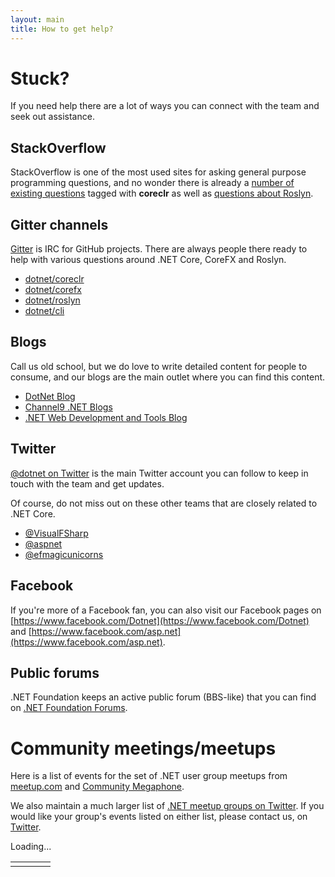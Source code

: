 ```yaml
---
layout: main
title: How to get help?
---
```


# Stuck?
If you need help there are a lot of ways you can connect with the team and seek out assistance.

## StackOverflow
StackOverflow is one of the most used sites for asking general purpose programming questions, and no wonder there is already a [number of existing questions](http://stackoverflow.com/questions/tagged/coreclr) tagged with **coreclr** as well as [questions about Roslyn](http://stackoverflow.com/questions/tagged/roslyn).

## Gitter channels
[Gitter](https://gitter.im/) is IRC for GitHub projects. There are always people there ready to help with various questions around .NET Core, CoreFX and Roslyn.

*  [dotnet/coreclr](https://gitter.im/dotnet/coreclr)
*  [dotnet/corefx](https://gitter.im/dotnet/corefx)
*  [dotnet/roslyn](https://gitter.im/dotnet/roslyn)
*  [dotnet/cli](https://gitter.im/dotnet/cli)

## Blogs
Call us old school, but we do love to write detailed content for people to consume, and our blogs are the main outlet where you can find this content.  

* [DotNet Blog](http://blogs.msdn.com/b/dotnet/)
* [Channel9 .NET Blogs](http://channel9.msdn.com/Blogs/dotnet)
* [.NET Web Development and Tools Blog](http://blogs.msdn.com/b/webdev/)

## Twitter
[@dotnet on Twitter](https://twitter.com/DotNet) is the main Twitter account you can follow to keep in touch with the team and get updates.

Of course, do not miss out on these other teams that are closely related to .NET Core.

* [@VisualFSharp](https://slack-redir.net/link?url=https%3A%2F%2Ftwitter.com%2FVisualFSharp&v=3)
* [@aspnet](https://twitter.com/aspnet)
* [@efmagicunicorns](https://twitter.com/efmagicunicorns)

## Facebook
If you're more of a Facebook fan, you can also visit our Facebook pages on [https://www.facebook.com/Dotnet](https://www.facebook.com/Dotnet) and [https://www.facebook.com/asp.net](https://www.facebook.com/asp.net).

## Public forums
.NET Foundation keeps an active public forum (BBS-like) that you can find on [.NET Foundation Forums](http://forums.dotnetfoundation.org/).

# Community meetings/meetups 
Here is a list of events for the set of .NET user group meetups from [meetup.com](http://meetup.com) and [Community Megaphone](http://communitymegaphone.com/).

We also maintain a much larger list of [.NET meetup groups on Twitter](https://twitter.com/DotNet/dotnet-user-groups). If you would like your group's events listed on either list, please contact us, on [Twitter](http://twitter.com/dotnet).

<div id="communityContainer">
    <div id="ugResults">
        <!-- ko if: !loaded -->
            <div id="ugLoader">Loading...</div>
        <!-- /ko -->
        <div id="meetup-table" data-bind="if: loaded">
            <table class="community-table">
                <tbody data-bind="foreach: events">
                    <tr>
                        <td data-bind="text: dateTime"></td>
                        <td><img data-bind="attr: { src: source().image }" class="ug-badge" /></td>
                        <td><a data-bind="attr: { href: url }, text: name"></a></td>
                        <td><a data-bind="attr: { href: orgGroup().url }, text: orgGroup().name"></a></td>
                    </tr>
                </tbody>
            </table>
        </div>
    </div>
</div>
<script src="//ajax.aspnetcdn.com/ajax/knockout/knockout-3.3.0.js"></script>
<script src="//cdnjs.cloudflare.com/ajax/libs/moment.js/2.10.3/moment.min.js"></script>
<script src="/js/meetup-ko.js"></script>


